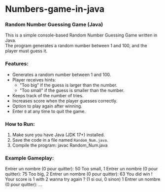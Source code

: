 # Numbers-game-in-java


### Random Number Guessing Game (Java)

This is a simple console-based Random Number Guessing Game written in Java.  
The program generates a random number between 1 and 100, and the player must guess it.  


### Features: 

- Generates a random number between 1 and 100.
- Player receives hints:
  - "Too big" if the guess is larger than the number.
  - "Too small" if the guess is smaller than the number.
- Keeps track of the number of tries.
- Increases score when the player guesses correctly.
- Option to play again after winning.
- Enter `0` at any time to quit the game.


### How to Run: 

1. Make sure you have Java (JDK 17+) installed.
2. Save the code in a file named `Random_Num.java`.
3. Compile the program:
   javac Random_Num.java

### Example Gameplay:

Entrer un nombre (0 pour quitter): 50
Too small, 1
Entrer un nombre (0 pour quitter): 75
Too big, 2
Entrer un nombre (0 pour quitter): 63
You did win ! Your score is 1 with 2 wanna try again ? (1 si oui, 0 sinon)
1
Entrer un nombre (0 pour quitter): ...
